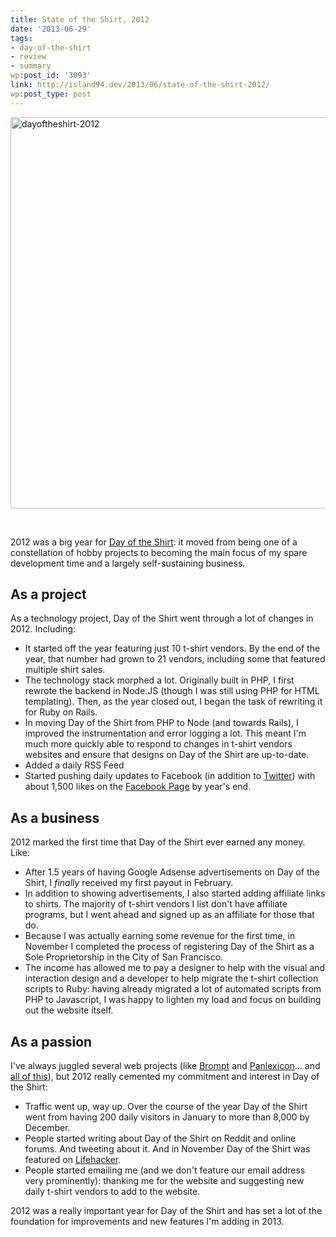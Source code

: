 ```yaml
---
title: State of the Shirt, 2012
date: '2013-06-29'
tags:
- day-of-the-shirt
- review
- summary
wp:post_id: '3093'
link: http://island94.dev/2013/06/state-of-the-shirt-2012/
wp:post_type: post
---
```


<a href="http://dayoftheshirt.com"><img class="aligncenter size-full wp-image-3095" alt="dayoftheshirt-2012" src="http://www.island94.org/wp-content/uploads/2013/06/dayoftheshirt-2012.png" width="950" height="626" /></a>

&nbsp;

2012 was a big year for <a href="http://dayoftheshirt.com">Day of the Shirt</a>: it moved from being one of a constellation of hobby projects to becoming the main focus of my spare development time and a largely self-sustaining business.
<h2>As a project</h2>
As a technology project, Day of the Shirt went through a lot of changes in 2012. Including:
<ul>
	<li>It started off the year featuring just 10 t-shirt vendors. By the end of the year, that number had grown to 21 vendors, including some that featured multiple shirt sales.</li>
	<li>The technology stack morphed a lot. Originally built in PHP, I first rewrote the backend in Node.JS (though I was still using PHP for HTML templating). Then, as the year closed out, I began the task of rewriting it for Ruby on Rails.</li>
	<li>In moving Day of the Shirt from PHP to Node (and towards Rails), I improved the instrumentation and error logging a lot. This meant I'm much more quickly able to respond to changes in t-shirt vendors websites and ensure that designs on Day of the Shirt are up-to-date.</li>
	<li>Added a daily RSS Feed</li>
	<li>Started pushing daily updates to Facebook (in addition to <a href="http://twitter.com/dayoftheshirt">Twitter</a>) with about 1,500 likes on the <a href="https://www.facebook.com/pages/Day-of-the-Shirt/255292914596736">Facebook Page</a> by year's end.</li>
</ul>
<h2>As a business</h2>
2012 marked the first time that Day of the Shirt ever earned any money. Like:
<ul>
	<li>After 1.5 years of having Google Adsense advertisements on Day of the Shirt, I <em>finally</em> received my first payout in February.</li>
	<li>In addition to showing advertisements, I also started adding affiliate links to shirts. The majority of t-shirt vendors I list don't have affiliate programs, but I went ahead and signed up as an affiliate for those that do.</li>
	<li>Because I was actually earning some revenue for the first time, in November I completed the process of registering Day of the Shirt as a Sole Proprietorship in the City of San Francisco.</li>
	<li>The income has allowed me to pay a designer to help with the visual and interaction design and a developer to help migrate the t-shirt collection scripts to Ruby: having already migrated a lot of automated scripts from PHP to Javascript, I was happy to lighten my load and focus on building out the website itself.</li>
</ul>
<h2>As a passion</h2>
I've always juggled several web projects (like <a href="http://brompt.com">Brompt</a> and <a href="http://panlexicon">Panlexicon</a>... and <a href="http://www.island94.org/tag/portfolio/">all of this</a>), but 2012 really cemented my commitment and interest in Day of the Shirt:
<ul>
	<li>Traffic went up, way up. Over the course of the year Day of the Shirt went from having 200 daily visitors in January to more than 8,000 by December.</li>
	<li>People started writing about Day of the Shirt on Reddit and online forums. And tweeting about it. And in November Day of the Shirt was featured on <a href="http://lifehacker.com/5964206/day-of-the-shirt-collects-daily-deals-on-t+shirts-from-around-the-web">Lifehacker</a>.</li>
	<li>People started emailing me (and we don't feature our email address very prominently): thanking me for the website and suggesting new daily t-shirt vendors to add to the website.</li>
</ul>
2012 was a really important year for Day of the Shirt and has set a lot of the foundation for improvements and new features I'm adding in 2013.
